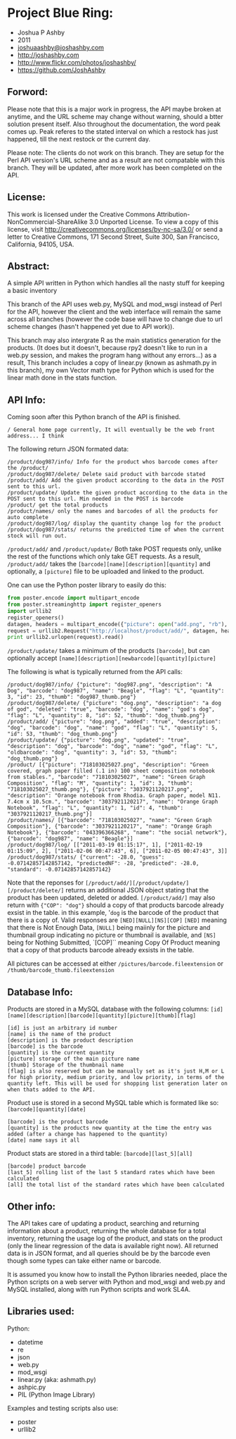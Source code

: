Project Blue Ring:
=============
* Joshua P Ashby
* 2011
* joshuaashby@joshashby.com
* http://joshashby.com
* http://www.flickr.com/photos/joshashby/
* https://github.com/JoshAshby

Forword:
--------------
Please note that this is a major work in progress, the API maybe broken at anytime, and the URL scheme may change without warning, should a btter solution present itself.
Also throughout the documentation, the word peak comes up. Peak referes to the stated interval on which a restock has just happened, till the next restock or the current day.

Please note: The clients do not work on this branch. They are setup for the Perl API version's URL scheme and as a result are not compatable with this branch. They will be updated, after more work has been completed on the API.

License:
-------------
This work is licensed under the Creative Commons Attribution-NonCommercial-ShareAlike 3.0 Unported License. To view a copy of this license, visit http://creativecommons.org/licenses/by-nc-sa/3.0/ or send a letter to Creative Commons, 171 Second Street, Suite 300, San Francisco, California, 94105, USA.

Abstract:
-------------
A simple API written in Python which handles all the nasty stuff for keeping a basic inventory

This branch of the API uses web.py, MySQL and mod_wsgi instead of Perl for the API, however the client and the web interface 
will remain the same across all branches (however the code base will have to change due to url scheme changes (hasn't happened yet due to API work)).

This branch may also intergrate R as the main statistics generation for the products. (It does but it doesn't, because rpy2 doesn't like to run in a web.py session,
and makes the program hang without any errors...) as a result, This branch includes a copy of linear.py (known as ashmath.py in this branch), my own Vector math type for Python which is used for the
linear math done in the stats function.

API Info:
--------------
Coming soon after this Python branch of the API is finished.

	/ General home page currently, It will eventually be the web front address... I think

The following return JSON formated data:

	/product/dog987/info/ Info for the product whos barcode comes after the /product/
	/product/dog987/delete/ Delete said product with barcode stated
	/product/add/ Add the given product according to the data in the POST sent to this url.
	/product/update/ Update the given product according to the data in the POST sent to this url. Min needed in the POST is barcode
	/product/ get the total products
	/product/names/ only the names and barcodes of all the products for auto complete
	/product/dog987/log/ display the quantity change log for the product
	/product/dog987/stats/ returns the predicted time of when the current stock will run out.

``/product/add/`` and ``/product/update/`` Both take POST requests only, unlike the rest of the functions which only take GET requests.
As a result, ``/product/add/`` takes the ``[barcode][name][description][quantity]`` and optionally, a ``[picture]`` file to be uploaded and linked to the product.

One can use the Python poster library to easily do this:

```python
from poster.encode import multipart_encode
from poster.streaminghttp import register_openers
import urllib2
register_openers()
datagen, headers = multipart_encode({"picture": open("add.png", "rb"), 'barcode': 'dog', 'name': 'god', 'description': 'dog', 'quantity': 5})
request = urllib2.Request("http://localhost/product/add/", datagen, headers)
print urllib2.urlopen(request).read()
```

``/product/update/`` takes a minimum of the products ``[barcode]``, but can optionally accept ``[name][description][newbarcode][quantity][picture]``

The following is what is typically returned from the API calls:

	/product/dog987/info/ {"picture": "dog987.png", "description": "A Dog", "barcode": "dog987", "name": "Beagle", "flag": "L", "quantity": 3, "id": 23, "thumb": "dog987_thumb.png"}
	/product/dog987/delete/ {"picture": "dog.png", "description": "a dog of god", "deleted": "true", "barcode": "dog", "name": "god's dog", "flag": "L", "quantity": 8, "id": 52, "thumb": "dog_thumb.png"}
	/product/add/ {"picture": "dog.png", "added": "true", "description": "dog", "barcode": "dog", "name": "god", "flag": "L", "quantity": 5, "id": 53, "thumb": "dog_thumb.png"}
	/product/update/ {"picture": "dog.png", "updated": "true", "description": "dog", "barcode": "dog", "name": "god", "flag": "L", "oldbarcode": "dog", "quantity": 3, "id": 53, "thumb": "dog_thumb.png"}
	/product/ [{"picture": "718103025027.png", "description": "Green covered, graph paper filled (.1 in) 100 sheet composition notebook from stables.", "barcode": "718103025027", "name": "Green Graph Composition", "flag": "M", "quantity": 1, "id": 3, "thumb": "718103025027_thumb.png"}, {"picture": "3037921120217.png", "description": "Orange notebook from Rhodia. Graph paper, model N11. 7.4cm x 10.5cm.", "barcode": "3037921120217", "name": "Orange Graph Notebook", "flag": "L", "quantity": 1, "id": 4, "thumb": "3037921120217_thumb.png"}]
	/product/names/ [{"barcode": "718103025027", "name": "Green Graph Composition"}, {"barcode": "3037921120217", "name": "Orange Graph Notebook"}, {"barcode": "043396366268", "name": "the social network"}, {"barcode": "dog987", "name": "Beagle"}]
	/product/dog987/log/ [["2011-03-19 01:15:17", 1], ["2011-02-19 01:15:09", 2], ["2011-02-06 00:47:43", 6], ["2011-02-05 00:47:43", 3]]
	/product/dog987/stats/ {"current": -28.0, "guess": -0.07142857142857142, "predictedNF": -28, "predicted": -28.0, "standard": -0.07142857142857142}

Note that the reponses for ``[/product/add/][/product/update/][/product/delete/]`` returns an additional JSON object stating that the product has been updated, deleted or added.
``[/product/add/]`` may also return with ``{"COP": "dog"}`` should a copy of that products barcode already exsist in the table. in this example, '``dog`` is the barcode of the product that there is a copy of.
Valid responses are ``[NED][NULL][NS][COP]`` ``[NED]`` meaning that there is Not Enough Data, ``[NULL]`` being maiinly for the picture and thumbnail group indicating no picture or thumbnail is available, and ``[NS]`` being for Nothing Submitted, `[COP]`` meaning Copy Of Product meaning that a copy of that products barcode already exsists in the table.

All pictures can be accessed at either ``/pictures/barcode.fileextension`` or ``/thumb/barcode_thumb.fileextension``

Database Info:
--------------------------

Products are stored in a MySQL database with the following columns:
``[id][name][description][barcode][quantity][picture][thumb][flag]``

	[id] is just an arbitrary id number
	[name] is the name of the product
	[description] is the product description
	[barcode] is the barcode
	[quantity] is the current quantity
	[picture] storage of the main picture name
	[thumb] Storage of the thumbnail name
	[flag] is also reserved but can be manually set as it's just H,M or L for high priority, medium priority, and low priority, in terms of the quantity left. This will be used for shopping list generation later on when thats added to the API.

Product use is stored in a second MySQL table which is formated like so:
``[barcode][quantity][date]``

	[barcode] is the product barcode
	[quantity] is the products new quantity at the time the entry was added (after a change has happened to the quantity)
	[date] name says it all
	
Product stats are stored in a third table:
``[barcode][last_5][all]``

	[barcode] product barcode
	[last_5] rolling list of the last 5 standard rates which have been calculated
	[all] the total list of the standard rates which have been calculated
	
Other info:
-----------------

The API takes care of updating a product, searching and returning information about a product, returning the whole database for a total inventory, returning the usage log of the product, and stats on the product (only the linear regression of the data is available right now).
All returned data is in JSON format, and all queries should be by the barcode even though some types can take either name or barcode.

It is assumed you know how to install the Python libraries needed, place the Python scripts on a web server with 
Python and mod_wsgi and web.py and MySQL installed, along with run Python scripts and work SL4A.

Libraries used:
----------------------

Python:

* datetime
* re
* json
* web.py
* mod_wsgi
* linear.py (aka: ashmath.py)
* ashpic.py
* PIL (Python Image Library)

Examples and testing scripts also use:

* poster
* urllib2